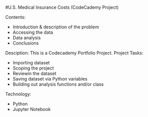 #U.S. Medical Insurance Costs (CodeCademy Project)

Contents:
- Introduction & description of the problem
- Accessing the data
- Data analysis
- Conclusions

Desciption:
This is a Codecademy Portfolio Project. 
Project Tasks:
- Importing dataset
- Scoping the project
- Reviewin the dataset
- Saving dataset via Python variables
- Building out analysis functions and/or class

Technology:
- Python
- Jupyter Notebook
